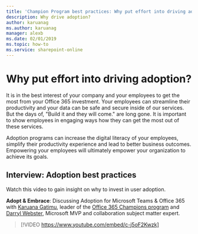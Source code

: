 ```yaml
---
title: 'Champion Program best practices: Why put effort into driving adoption'
description: Why drive adoption? 
author: karuanag
ms.author: karuanag
manager: alexb
ms.date: 02/01/2019
ms.topic: how-to
ms.service: sharepoint-online
---
```


# Why put effort into driving adoption?  

It is in the best interest of your company and your employees to get the most from your Office 365 investment.  Your employees can streamline their productivity and your data can be safe and secure inside of our services.  But the days of, "Build it and they will come." are long gone.  It is important to show employees in engaging ways how they can get the most out of these services.

Adoption programs can increase the digital literacy of your employees, simplify their productivity experience and lead to better business outcomes. Empowering your employees will ultimately empower your organization to achieve its goals. 

## Interview: Adoption best practices

Watch this video to gain insight on why to invest in user adoption.  

**Adopt & Embrace**: Discussing Adoption for Microsoft Teams & Office 365 with [Karuana Gatimu](https://linkedin.com/in/karuanagatimu), leader of the [Office 365 Champions program](https://aka.ms/O365Champions) and [Darryl Webster](https://webster.net.nz/), Microsoft MVP and collaboration subject matter expert. 

> [!VIDEO https://www.youtube.com/embed/c-j5oF2Kwzk]

